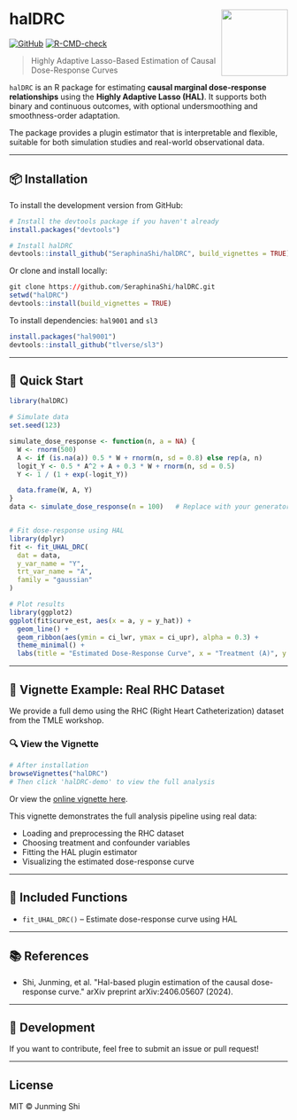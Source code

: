 # halDRC <img src="man/figures/logo.png" align="right" height="120" />

[![GitHub](https://img.shields.io/github/last-commit/SeraphinaShi/halDRC?label=last%20update)](https://github.com/SeraphinaShi/halDRC)
[![R-CMD-check](https://github.com/SeraphinaShi/halDRC/actions/workflows/R-CMD-check.yaml/badge.svg)](https://github.com/SeraphinaShi/halDRC/actions)

> Highly Adaptive Lasso-Based Estimation of Causal Dose-Response Curves

`halDRC` is an R package for estimating **causal marginal dose-response relationships** using the **Highly Adaptive Lasso (HAL)**. It supports both binary and continuous outcomes, with optional undersmoothing and smoothness-order adaptation.

The package provides a plugin estimator that is interpretable and flexible, suitable for both simulation studies and real-world observational data.

---

## 📦 Installation

To install the development version from GitHub:

```r
# Install the devtools package if you haven't already
install.packages("devtools")

# Install halDRC
devtools::install_github("SeraphinaShi/halDRC", build_vignettes = TRUE)
```

Or clone and install locally:

```r
git clone https://github.com/SeraphinaShi/halDRC.git
setwd("halDRC")
devtools::install(build_vignettes = TRUE)
```

To install dependencies: `hal9001` and `sl3`

```r
install.packages("hal9001")
devtools::install_github("tlverse/sl3")
```


---

## 🚀 Quick Start

```r
library(halDRC)

# Simulate data
set.seed(123)

simulate_dose_response <- function(n, a = NA) {
  W <- rnorm(500)
  A <- if (is.na(a)) 0.5 * W + rnorm(n, sd = 0.8) else rep(a, n)
  logit_Y <- 0.5 * A^2 + A + 0.3 * W + rnorm(n, sd = 0.5)
  Y <- 1 / (1 + exp(-logit_Y))

  data.frame(W, A, Y)
}
data <- simulate_dose_response(n = 100)   # Replace with your generator


# Fit dose-response using HAL
library(dplyr)
fit <- fit_UHAL_DRC(
  dat = data,
  y_var_name = "Y",
  trt_var_name = "A",
  family = "gaussian"
)

# Plot results
library(ggplot2)
ggplot(fit$curve_est, aes(x = a, y = y_hat)) +
  geom_line() +
  geom_ribbon(aes(ymin = ci_lwr, ymax = ci_upr), alpha = 0.3) +
  theme_minimal() +
  labs(title = "Estimated Dose-Response Curve", x = "Treatment (A)", y = "Outcome (Y)")
```

---

## 📘 Vignette Example: Real RHC Dataset

We provide a full demo using the RHC (Right Heart Catheterization) dataset from the TMLE workshop.

### 🔍 View the Vignette

```r
# After installation
browseVignettes("halDRC")
# Then click 'halDRC-demo' to view the full analysis
```

Or view the [online vignette here](http://127.0.0.1:10508/library/halDRC/doc/halDRC-demo.html).

This vignette demonstrates the full analysis pipeline using real data:
- Loading and preprocessing the RHC dataset
- Choosing treatment and confounder variables
- Fitting the HAL plugin estimator
- Visualizing the estimated dose-response curve

---

## 📂 Included Functions

- `fit_UHAL_DRC()` – Estimate dose-response curve using HAL

---

## 📚 References

- Shi, Junming, et al. "Hal-based plugin estimation of the causal dose-response curve." arXiv preprint arXiv:2406.05607 (2024).

---

## 🧪 Development

If you want to contribute, feel free to submit an issue or pull request!

---

## License

MIT © Junming Shi
